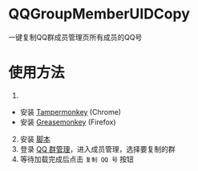 # QQGroupMemberUIDCopy
一键复制QQ群成员管理页所有成员的QQ号

# 使用方法

1. 
  * 安装 [Tampermonkey](https://chrome.google.com/webstore/detail/tampermonkey/dhdgffkkebhmkfjojejmpbldmpobfkfo?hl=zh-CN) (Chrome)
  * 安装 [Greasemonkey](https://addons.mozilla.org/en-US/firefox/addon/greasemonkey/) (Firefox)
2. 安装 [脚本](https://greasyfork.org/zh-CN/scripts/18746-%E4%B8%80%E9%94%AE%E5%A4%8D%E5%88%B6qq%E7%BE%A4%E6%88%90%E5%91%98)
3. 登录 [QQ 群管理](http://qun.qq.com/)，进入成员管理，选择要复制的群
4. 等待加载完成后点击 `复制 QQ 号` 按钮

